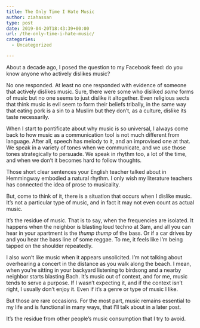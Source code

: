 ```yaml
---
title: The Only Time I Hate Music
author: ziahassan
type: post
date: 2019-04-20T18:43:39+00:00
url: /the-only-time-i-hate-music/
categories:
  - Uncategorized

---
```

About a decade ago, I posed the question to my Facebook feed: do you know anyone who actively dislikes music?

No one responded. At least no one responded with evidence of someone that actively dislikes music. Sure, there were some who disliked _some_ forms of music but no one seems to just dislike it altogether. Even religious sects that think music is evil seem to form their beliefs tribally, in the same way that eating pork is a sin to a Muslim but they don’t, as a culture, dislike its taste necessarily.

When I start to pontificate about why music is so universal, I always come back to how music as a communication tool is not much different from language. After all, speech has melody to it, and an improvised one at that. We speak in a variety of tones when we communicate, and we use those tones strategically to persuade. We speak in rhythm too, a lot of the time, and when we don’t it becomes hard to follow thoughts. 

Those short clear sentences your English teacher talked about in Hemmingway embodied a natural rhythm. I only wish my literature teachers has connected the idea of prose to musicality. 

But, come to think of it, there is a situation that occurs when I dislike music. It’s not a particular type of music, and in fact it may not even count as actual music. 

It’s the residue of music. That is to say, when the frequencies are isolated. It happens when the neighbor is blasting loud techno at 3am, and all you can hear in your apartment is the _thump thump_ of the bass. Or if a car drives by and you hear the bass line of some reggae. To me, it feels like I’m being tapped on the shoulder repeatedly.

I also won’t like music when it appears unsolicited. I’m not talking about overhearing a concert in the distance as you walk along the beach. I mean, when you’re sitting in your backyard listening to birdsong and a nearby neighbor starts blasting Bach. It’s music out of context, and for me, music tends to serve a purpose. If I wasn’t expecting it, and if the context isn’t right, I usually don’t enjoy it. Even if it’s a genre or type of music I like.

But those are rare occasions. For the most part, music remains essential to my life and is functional in many ways, that I’ll talk about in a later post.

It’s the residue from other people’s music consumption that I try to avoid.